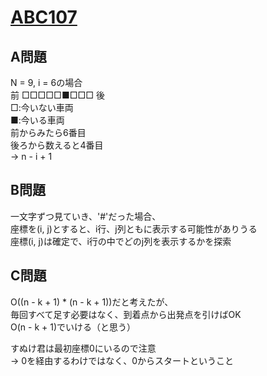 # [ABC107](https://beta.atcoder.jp/contests/abc107)  
  
## A問題  
N = 9, i = 6の場合  
前 □□□□□■□□□ 後  
□:今いない車両  
■:今いる車両  
前からみたら6番目  
後ろから数えると4番目  
→ n - i + 1  
  
## B問題  
一文字ずつ見ていき、'#'だった場合、  
座標を(i, j)とすると、i行、j列ともに表示する可能性がありうる  
座標(i, j)は確定で、i行の中でどのj列を表示するかを探索  
  
## C問題  
O((n - k + 1) * (n - k + 1))だと考えたが、  
毎回すべて足す必要はなく、到着点から出発点を引けばOK  
O(n - k + 1)でいける（と思う）  
  
すぬけ君は最初座標0にいるので注意  
→ 0を経由するわけではなく、0からスタートということ  

